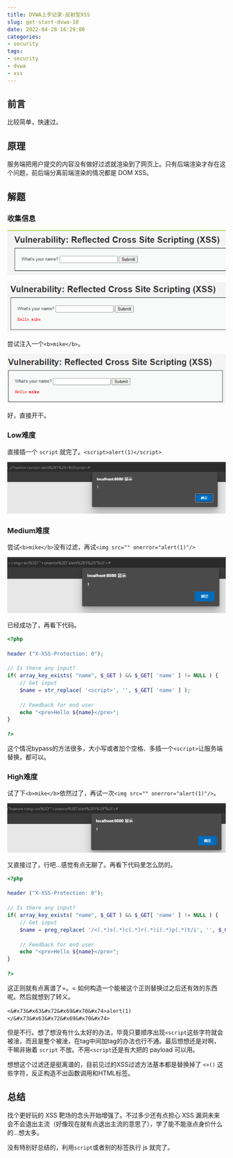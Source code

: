 ```yaml
---
title: DVWA上手记录-反射型XSS
slug: get-start-dvwa-10
date: 2022-04-28 16:29:00
categories:
- security
tags:
- security
- dvwa
- xss
---
```


## 前言

比较简单，快速过。

## 原理

服务端把用户提交的内容没有做好过滤就渲染到了网页上。只有后端渲染才存在这个问题，前后端分离前端渲染的情况都是 DOM XSS。

## 解题

### 收集信息

![image-20220428154827171](image-20220428154827171.png)

![image-20220428154836075](image-20220428154836075.png)

尝试注入一个`<b>mike</b>`。

![image-20220428154922489](image-20220428154922489.png)

好，直接开干。

### Low难度

直接插一个 `script` 就完了。`<script>alert(1)</script>`

![image-20220428155023932](image-20220428155023932.png)

### Medium难度

尝试`<b>mike</b>`没有过滤，再试`<img src="" onerror="alert(1)"/>`

![image-20220428155154196](image-20220428155154196.png)

已经成功了，再看下代码。

```php
<?php

header ("X-XSS-Protection: 0");

// Is there any input?
if( array_key_exists( "name", $_GET ) && $_GET[ 'name' ] != NULL ) {
    // Get input
    $name = str_replace( '<script>', '', $_GET[ 'name' ] );

    // Feedback for end user
    echo "<pre>Hello ${name}</pre>";
}

?>
```

这个情况bypass的方法很多，大小写或者加个空格、多插一个`<script>`让服务端替换，都可以。

### High难度

试了下`<b>mike</b>`依然过了，再试一次`<img src="" onerror="alert(1)"/>`。

![image-20220428155519720](image-20220428155519720.png)

又直接过了，行吧...感觉有点无聊了。再看下代码里怎么防的。

```php
<?php

header ("X-XSS-Protection: 0");

// Is there any input?
if( array_key_exists( "name", $_GET ) && $_GET[ 'name' ] != NULL ) {
    // Get input
    $name = preg_replace( '/<(.*)s(.*)c(.*)r(.*)i(.*)p(.*)t/i', '', $_GET[ 'name' ] );

    // Feedback for end user
    echo "<pre>Hello ${name}</pre>";
}

?>
```

这正则就有点离谱了=。= 如何构造一个能被这个正则替换过之后还有效的东西呢。然后就想到了转义。

`<&#x73&#x63&#x72&#x69&#x70&#x74>alert(1)</&#x73&#x63&#x72&#x69&#x70&#x74>`

但是不行。想了想没有什么太好的办法，毕竟只要顺序出现`<script`这些字符就会被淦，而且是整个被淦，在tag中间加tag的办法也行不通。最后想想还是对啊，干嘛非揪着 `script` 不放。不用`<script`还是有大把的 payload 可以用。

想想这个过滤还是挺离谱的，目前见过的XSS过滤方法基本都是替换掉了 `<>()` 这些字符，反正构造不出函数调用和HTML标签。

## 总结

找个更好玩的 XSS 靶场的念头开始增强了。不过多少还有点担心 XSS 漏洞未来会不会退出主流（好像现在就有点退出主流的意思了），学了能不能涨点身价什么的...想太多。

没有特别好总结的，利用`script`或者别的标签执行 js 就完了。

